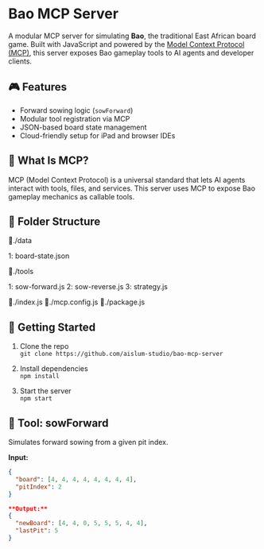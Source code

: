 # Bao MCP Server

A modular MCP server for simulating **Bao**, the traditional East African board game. Built with JavaScript and powered by the [Model Context Protocol (MCP)](https://modelcontextprotocol.io), this server exposes Bao gameplay tools to AI agents and developer clients.

## 🎮 Features

- Forward sowing logic (`sowForward`)
- Modular tool registration via MCP
- JSON-based board state management
- Cloud-friendly setup for iPad and browser IDEs

## 🧠 What Is MCP?

MCP (Model Context Protocol) is a universal standard that lets AI agents interact with tools, files, and services. This server uses MCP to expose Bao gameplay mechanics as callable tools.

## 📁 Folder Structure

📁./data

  1: board-state.json

📁./tools

  1: sow-forward.js
  2: sow-reverse.js
  3: strategy.js

📁./index.js
📁./mcp.config.js
📁./package.js

## 🚀 Getting Started

1. Clone the repo  
   `git clone https://github.com/aislum-studio/bao-mcp-server`

2. Install dependencies  
   `npm install`

3. Start the server  
   `npm start`

## 🧪 Tool: sowForward

Simulates forward sowing from a given pit index.

**Input:**
```json
{
  "board": [4, 4, 4, 4, 4, 4, 4, 4],
  "pitIndex": 2
}

**Output:**
{
  "newBoard": [4, 4, 0, 5, 5, 5, 4, 4],
  "lastPit": 5
}
